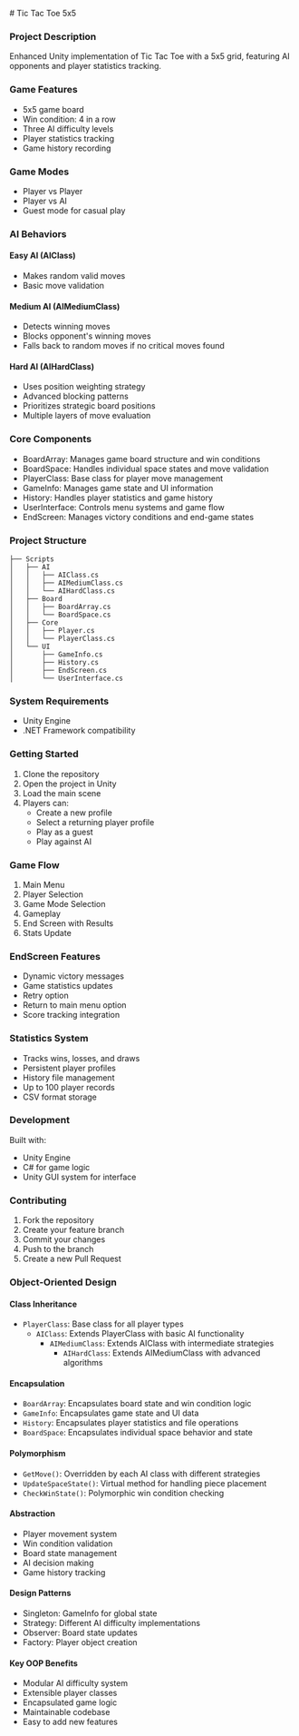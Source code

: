 \# Tic Tac Toe 5x5

### Project Description
Enhanced Unity implementation of Tic Tac Toe with a 5x5 grid, featuring AI opponents and player statistics tracking.

### Game Features
- 5x5 game board
- Win condition: 4 in a row
- Three AI difficulty levels
- Player statistics tracking
- Game history recording

### Game Modes
- Player vs Player
- Player vs AI 
- Guest mode for casual play

### AI Behaviors

#### Easy AI (AIClass)
- Makes random valid moves
- Basic move validation

#### Medium AI (AIMediumClass)
- Detects winning moves
- Blocks opponent's winning moves
- Falls back to random moves if no critical moves found

#### Hard AI (AIHardClass)
- Uses position weighting strategy
- Advanced blocking patterns
- Prioritizes strategic board positions
- Multiple layers of move evaluation

### Core Components
- BoardArray: Manages game board structure and win conditions
- BoardSpace: Handles individual space states and move validation
- PlayerClass: Base class for player move management
- GameInfo: Manages game state and UI information
- History: Handles player statistics and game history
- UserInterface: Controls menu systems and game flow
- EndScreen: Manages victory conditions and end-game states

### Project Structure
```
├── Scripts
│   ├── AI
│   │   ├── AIClass.cs
│   │   ├── AIMediumClass.cs
│   │   └── AIHardClass.cs
│   ├── Board
│   │   ├── BoardArray.cs
│   │   └── BoardSpace.cs
│   ├── Core
│   │   ├── Player.cs
│   │   └── PlayerClass.cs
│   └── UI
│       ├── GameInfo.cs
│       ├── History.cs
│       ├── EndScreen.cs
│       └── UserInterface.cs
```

### System Requirements
- Unity Engine
- .NET Framework compatibility

### Getting Started
1. Clone the repository
2. Open the project in Unity
3. Load the main scene
4. Players can:
   - Create a new profile
   - Select a returning player profile
   - Play as a guest
   - Play against AI

### Game Flow
1. Main Menu
2. Player Selection
3. Game Mode Selection
4. Gameplay
5. End Screen with Results
6. Stats Update

### EndScreen Features
- Dynamic victory messages
- Game statistics updates
- Retry option
- Return to main menu option
- Score tracking integration

### Statistics System
- Tracks wins, losses, and draws
- Persistent player profiles
- History file management
- Up to 100 player records
- CSV format storage

### Development
Built with:
- Unity Engine
- C# for game logic
- Unity GUI system for interface

### Contributing
1. Fork the repository
2. Create your feature branch
3. Commit your changes
4. Push to the branch
5. Create a new Pull Request


### Object-Oriented Design

#### Class Inheritance
- `PlayerClass`: Base class for all player types
  - `AIClass`: Extends PlayerClass with basic AI functionality
    - `AIMediumClass`: Extends AIClass with intermediate strategies
      - `AIHardClass`: Extends AIMediumClass with advanced algorithms

#### Encapsulation
- `BoardArray`: Encapsulates board state and win condition logic
- `GameInfo`: Encapsulates game state and UI data
- `History`: Encapsulates player statistics and file operations
- `BoardSpace`: Encapsulates individual space behavior and state

#### Polymorphism
- `GetMove()`: Overridden by each AI class with different strategies
- `UpdateSpaceState()`: Virtual method for handling piece placement
- `CheckWinState()`: Polymorphic win condition checking

#### Abstraction
- Player movement system
- Win condition validation
- Board state management
- AI decision making
- Game history tracking

#### Design Patterns
- Singleton: GameInfo for global state
- Strategy: Different AI difficulty implementations
- Observer: Board state updates
- Factory: Player object creation

#### Key OOP Benefits
- Modular AI difficulty system
- Extensible player classes
- Encapsulated game logic
- Maintainable codebase
- Easy to add new features

